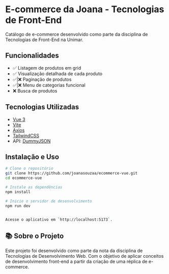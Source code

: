 # E-commerce da Joana - Tecnologias de Front-End
Catálogo de e-commerce desenvolvido como parte da disciplina de Tecnologias de Front-End na Unimar.

## Funcionalidades

- ✅ Listagem de produtos em grid
- ✅ Visualização detalhada de cada produto    
- ✅|❌ Paginação de produtos  
- ✅|❌ Menu de categorias funcional 
- ❌ Busca de produtos 

## Tecnologias Utilizadas

- [Vue 3](https://vuejs.org/)
- [Vite](https://vitejs.dev/)
- [Axios](https://axios-http.com/)
- [TailwindCSS](https://tailwindcss.com/)
- API: [DummyJSON](https://dummyjson.com/)

## Instalação e Uso

```bash
# Clone o repositório
git clone https://github.com/joanasouzaa/ecommerce-vue.git
cd ecommerce-vue

# Instale as dependências
npm install

# Inicie o servidor de desenvolvimento
npm run dev


Acesse o aplicativo em `http://localhost:5173`.
````

## 📚 Sobre o Projeto

Este projeto foi desenvolvido como parte da nota da disciplina de Tecnologias de Desenvolvimento Web. Com o objetivo de aplicar conceitos de desenvolvimento front-end a partir da criação de uma réplica de e-commerce.

